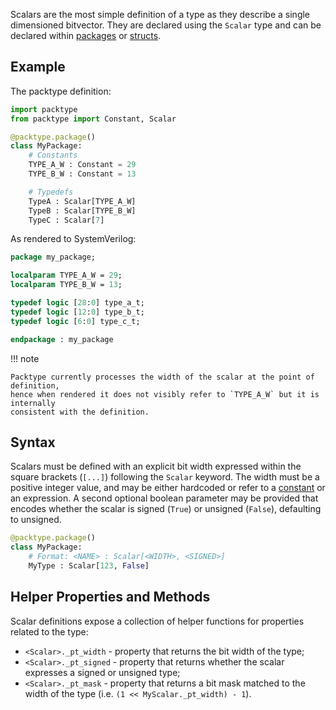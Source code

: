 Scalars are the most simple definition of a type as they describe a single 
dimensioned bitvector. They are declared using the `Scalar` type and can be 
declared within [packages](package.md) or [structs](struct.md).

## Example

The packtype definition:

```python linenums="1"
import packtype
from packtype import Constant, Scalar

@packtype.package()
class MyPackage:
    # Constants
    TYPE_A_W : Constant = 29
    TYPE_B_W : Constant = 13

    # Typedefs
    TypeA : Scalar[TYPE_A_W]
    TypeB : Scalar[TYPE_B_W]
    TypeC : Scalar[7]
```

As rendered to SystemVerilog:

```sv linenums="1"
package my_package;

localparam TYPE_A_W = 29;
localparam TYPE_B_W = 13;

typedef logic [28:0] type_a_t;
typedef logic [12:0] type_b_t;
typedef logic [6:0] type_c_t;

endpackage : my_package
```

!!! note

    Packtype currently processes the width of the scalar at the point of definition,
    hence when rendered it does not visibly refer to `TYPE_A_W` but it is internally
    consistent with the definition.

## Syntax

Scalars must be defined with an explicit bit width expressed within the square
brackets (`[...]`) following the `Scalar` keyword. The width must be a positive
integer value, and may be either hardcoded or refer to a [constant](constant.md)
or an expression. A second optional boolean parameter may be provided that 
encodes whether the scalar is signed (`True`) or unsigned (`False`), defaulting
to unsigned.

```python
@packtype.package()
class MyPackage:
    # Format: <NAME> : Scalar[<WIDTH>, <SIGNED>]
    MyType : Scalar[123, False]
```

## Helper Properties and Methods

Scalar definitions expose a collection of helper functions for properties related
to the type:

 * `<Scalar>._pt_width` - property that returns the bit width of the type;
 * `<Scalar>._pt_signed` - property that returns whether the scalar expresses a
   signed or unsigned type;
 * `<Scalar>._pt_mask` - property that returns a bit mask matched to the width of
   the type (i.e. `(1 << MyScalar._pt_width) - 1`).
